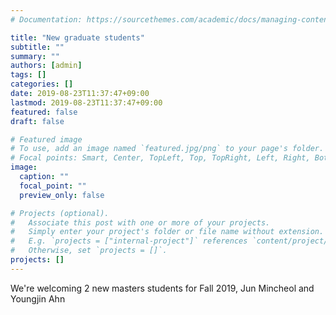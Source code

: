 ```yaml
---
# Documentation: https://sourcethemes.com/academic/docs/managing-content/

title: "New graduate students"
subtitle: ""
summary: ""
authors: [admin]
tags: []
categories: []
date: 2019-08-23T11:37:47+09:00
lastmod: 2019-08-23T11:37:47+09:00
featured: false
draft: false

# Featured image
# To use, add an image named `featured.jpg/png` to your page's folder.
# Focal points: Smart, Center, TopLeft, Top, TopRight, Left, Right, BottomLeft, Bottom, BottomRight.
image:
  caption: ""
  focal_point: ""
  preview_only: false

# Projects (optional).
#   Associate this post with one or more of your projects.
#   Simply enter your project's folder or file name without extension.
#   E.g. `projects = ["internal-project"]` references `content/project/deep-learning/index.md`.
#   Otherwise, set `projects = []`.
projects: []
---
```


We're welcoming 2 new masters students for Fall 2019, Jun Mincheol and Youngjin Ahn
